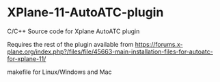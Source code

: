 # XPlane-11-AutoATC-plugin
C/C++ Source code for Xplane AutoATC plugin

Requires the rest of the plugin available from
https://forums.x-plane.org/index.php?/files/file/45663-main-installation-files-for-autoatc-for-xplane-11/

makefile for Linux/Windows and Mac
